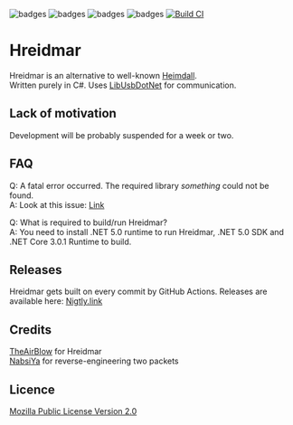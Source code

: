 ![badges](https://img.shields.io/github/contributors/Samsung-Loki/Hreidmar.svg)
![badges](https://img.shields.io/github/forks/Samsung-Loki/Hreidmar.svg)
![badges](https://img.shields.io/github/stars/Samsung-Loki/Hreidmar.svg)
![badges](https://img.shields.io/github/issues/Samsung-Loki/Hreidmar.svg)
[![Build CI](https://github.com/Samsung-Loki/Hreidmar/actions/workflows/build.yml/badge.svg)](https://github.com/Samsung-Loki/Hreidmar/actions/workflows/build.yml)
# Hreidmar
Hreidmar is an alternative to well-known [Heimdall](https://github.com/Benjamin-Dobell/Heimdall). \
Written purely in C#. Uses [LibUsbDotNet](https://github.com/LibUsbDotNet/LibUsbDotNet) for communication.

## Lack of motivation
Development will be probably suspended for a week or two.

## FAQ
Q: A fatal error occurred. The required library *something* could not be found. \
A: Look at this issue: [Link](https://github.com/Samsung-Loki/Hreidmar/issues/5)

Q: What is required to build/run Hreidmar? \
A: You need to install .NET 5.0 runtime to run Hreidmar, .NET 5.0 SDK and .NET Core 3.0.1 Runtime to build.

## Releases
Hreidmar gets built on every commit by GitHub Actions. Releases are available here: [Nigtly.link](https://nightly.link/Samsung-Loki/Hreidmar/workflows/build/main)

## Credits
[TheAirBlow](https://github.com/theairblow) for Hreidmar \
[NabsiYa](https://github.com/nabsiya) for reverse-engineering two packets

## Licence
[Mozilla Public License Version 2.0](https://github.com/Samsung-Loki/Hreidmar/blob/main/LICENCE)
